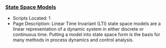 ### [State Space Models](https://www.apmonitor.com/pdc/index.php/Main/StateSpaceModel)
- Scripts Located: 1
- Page Description: Linear Time Invariant (LTI) state space models are a linear representation of a dynamic system in either discrete or continuous time. Putting a model into state space form is the basis for many methods in process dynamics and control analysis.
